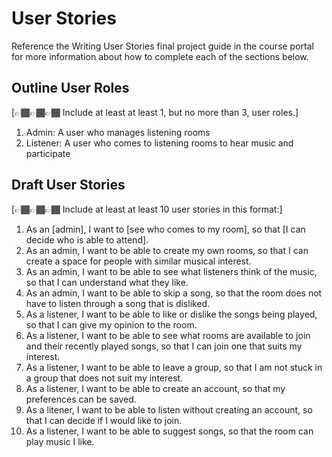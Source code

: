 # User Stories

Reference the Writing User Stories final project guide in the course portal for more information about how to complete each of the sections below.

## Outline User Roles

[👉🏾👉🏾👉🏾 Include at least at least 1, but no more than 3, user roles.]

1. Admin: A user who manages listening rooms
2. Listener: A user who comes to listening rooms to hear music and participate

## Draft User Stories

[👉🏾👉🏾👉🏾 Include at least at least 10 user stories in this format:]

1. As an [admin], I want to [see who comes to my room], so that [I can decide who is able to attend].
2. As an admin, I want to be able to create my own rooms, so that I can create a space for people with similar musical interest.
3. As an admin, I want to be able to see what listeners think of the music, so that I can understand what they like.
4. As an admin, I want to be able to skip a song, so that the room does not have to listen through a song that is disliked.
5. As a listener, I want to be able to like or dislike the songs being played, so that I can give my opinion to the room.
6. As a listener, I want to be able to see what rooms are available to join and their recently played songs, so that I can join one that suits my interest.
7. As a listener, I want to be able to leave a group, so that I am not stuck in a group that does not suit my interest.
8. As a listener, I want to be able to create an account, so that my preferences can be saved.
9. As a litener, I want to be able to listen without creating an account, so that I can decide if I would like to join.
10. As a listener, I want to be able to suggest songs, so that the room can play music I like.
